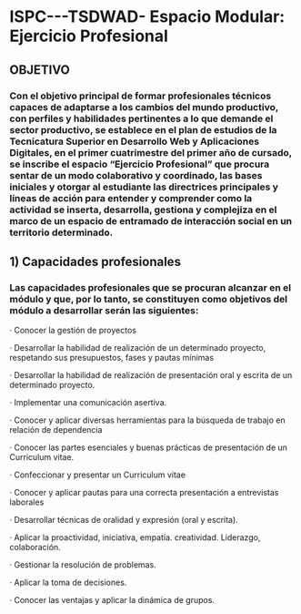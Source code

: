 # ISPC---TSDWAD- Espacio Modular: Ejercicio Profesional


## OBJETIVO

### Con el objetivo principal de  formar profesionales técnicos capaces de adaptarse a los cambios del mundo productivo, con perfiles y habilidades pertinentes a lo que demande el sector productivo, se establece en el plan de estudios de la Tecnicatura Superior en Desarrollo Web y Aplicaciones Digitales, en el primer cuatrimestre del primer año de cursado, se inscribe el espacio “Ejercicio Profesional” que procura sentar de un modo colaborativo y coordinado, las bases iniciales y otorgar al estudiante las directrices principales y líneas de acción para entender y comprender como la actividad se inserta, desarrolla, gestiona y complejiza en el marco de un espacio de entramado de interacción social en un territorio determinado.

## 1) Capacidades profesionales
### Las capacidades profesionales que se procuran alcanzar en el módulo y que, por Io tanto, se constituyen como objetivos del módulo a desarrollar serán las siguientes:

·         Conocer la gestión de proyectos

·         Desarrollar la habilidad de realización de un determinado proyecto, respetando sus presupuestos, fases y pautas mínimas

·         Desarrollar la habilidad de realización de presentación oral y escrita de un determinado proyecto.

·         Implementar una comunicación asertiva.

·         Conocer y aplicar diversas herramientas para la búsqueda de trabajo en relación de dependencia

·         Conocer las partes esenciales y buenas prácticas de presentación de un Curriculum vitae.

·         Confeccionar y presentar un Curriculum vitae

·         Conocer y aplicar pautas para una correcta presentación a entrevistas laborales

·         Desarrollar técnicas de oralidad y expresión (oral y escrita).

·         Aplicar la proactividad, iniciativa, empatía. creatividad. Liderazgo, colaboración.

·         Gestionar la resolución de problemas.

·         Aplicar la toma de decisiones.

·         Conocer las ventajas y aplicar la dinámica de grupos.

